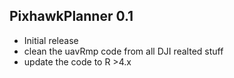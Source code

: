## PixhawkPlanner 0.1

* Initial release
* clean the uavRmp code from all DJI realted stuff
* update the code to R >4.x

